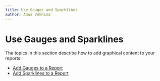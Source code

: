 ```yaml
---
title: Use Gauges and Sparklines
author: Anna Vekhina
---
```

# Use Gauges and Sparklines

The topics in this section describe how to add graphical content to your reports:

* [Add Gauges to a Report](use-gauges-and-sparklines/add-gauges-to-a-report.md)
* [Add Sparklines to a Report](use-gauges-and-sparklines/add-sparklines-to-a-report.md)
